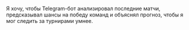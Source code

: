 Я хочу, чтобы Telegram-бот анализировал последние матчи, предсказывал шансы на победу команд и объяснял прогноз, чтобы я мог следить за турнирами умнее.
